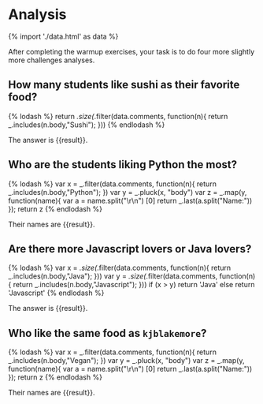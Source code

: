 # Analysis

{% import './data.html' as data %}

After completing the warmup exercises, your task is to do four more slightly
more challenges analyses.

## How many students like sushi as their favorite food?

{% lodash %}
return _.size(_.filter(data.comments, function(n){
	return _.includes(n.body,"Sushi");
}))
{% endlodash %}

The answer is {{result}}.

## Who are the students liking Python the most?

{% lodash %}
var x = _.filter(data.comments, function(n){
	return _.includes(n.body,"Python");
})
var y = _.pluck(x, "body")
var z = _.map(y, function(name){
	var a = name.split("\r\n") [0]
	return _.last(a.split("Name:"))
});
return z
{% endlodash %}

Their names are {{result}}.

## Are there more Javascript lovers or Java lovers?

{% lodash %}
var x = _.size(_.filter(data.comments, function(n){
	return _.includes(n.body,"Java");
}))
var y = _.size(_.filter(data.comments, function(n){
	return _.includes(n.body,"Javascript");
}))
if (x > y)
	return 'Java'
else
	return 'Javascript'
{% endlodash %}

The answer is {{result}}.

## Who like the same food as `kjblakemore`?

{% lodash %}
var x = _.filter(data.comments, function(n){
	return _.includes(n.body,"Vegan");
})
var y = _.pluck(x, "body")
var z = _.map(y, function(name){
	var a = name.split("\r\n") [0]
	return _.last(a.split("Name:"))
});
return z
{% endlodash %}

Their names are {{result}}.
